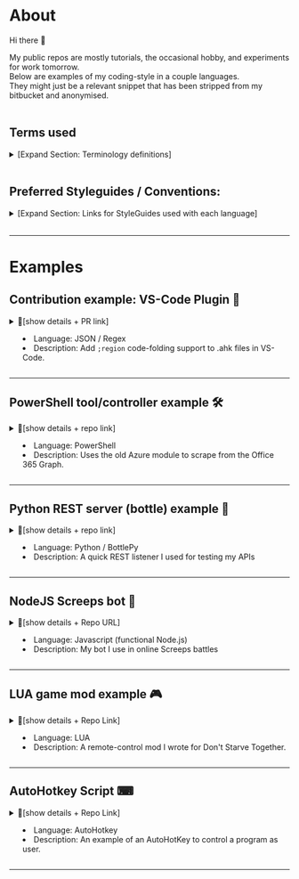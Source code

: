 # About
Hi there 👋

My public repos are mostly tutorials, the occasional hobby, and experiments for work tomorrow.  
Below are examples of my coding-style in a couple languages.  
They might just be a relevant snippet that has been stripped from my bitbucket and anonymised.
<br>
<br>

## Terms used
<details>
<summary>[Expand Section: Terminology definitions]

</summary>

- **Controller**/**controlscript**: A separate function often used with pre-defined variables to operate one or more tools such as a batch-file or a GUI. eg `SendWeeklySmsEmail.bat managers.csv`
- **PR**: A Pull-Request in Git.
- **Tool**/**toolscript**: Generally a module or "black-box" function which probably has some common parameters and will push one output. eg `get-smsReport`
</details>
<br>

## Preferred Styleguides / Conventions:
<details>
<summary>[Expand Section: Links for StyleGuides used with each language]

</summary>

I will try to stick to these style-guides where I can:

- C++: https://docs.unrealengine.com/en-US/Programming/Development/CodingStandard/index.html
- C#/CSharp: https://docs.microsoft.com/en-us/dotnet/csharp/programming-guide/inside-a-program/coding-conventions
- JavaScript: https://google.github.io/styleguide/jsguide.html
- PowerShell: https://poshcode.gitbooks.io/powershell-practice-and-style/content/Style-Guide/Function-Structure.html
- Python: https://google.github.io/styleguide/pyguide.html
- If a sentence ends with code: I put a space before the full-stop for clarity `/example` .
</details>
<br>

---

# Examples

## Contribution example: VS-Code Plugin 🧩
<details>
<summary>📜[show details + PR link]

- Language: JSON / Regex
- Description: Add `;region` code-folding support to .ahk files in VS-Code.
</summary>

### Link
https://github.com/cweijan/vscode-autohotkey/pull/43

### About
<details>
<summary>💬[Show/Hide overview]
</summary>

Visual Studio Code is a nifty all-in-one editor/debugger for AutoHotKey, but the language hasn't defined cold-folding regions like other languages such as C# (`#region`/`#endregion`), or JavaScript (`//#region`/`//#endregion`).

I found a good active plugin with syntax-highlighting for AutoHotKey's `.ahk` files, and got to work with a proposal to implement folding:

1. I double-checked [folding conventions](https://code.visualstudio.com/docs/editor/codebasics#_folding) for other languages.
2. Learned how [VS-Code Language-Extenstension features](https://code.visualstudio.com/api/language-extensions/language-configuration-guide#folding) are defined with [examples](https://github.com/microsoft/vscode-extension-samples/tree/master/language-configuration-sample).
3. Checked my usual [Regex resources](https://docs.microsoft.com/en-us/dotnet/standard/base-types/regular-expression-language-quick-reference) and [examples](https://www.rexegg.com/regex-style.html) for guidance.
3. Tested my concept locally in VS Code.
4. Started [discussions](https://github.com/stef-levesque/vscode-autohotkey/issues/22) for the [Enhancement Request](https://github.com/cweijan/vscode-autohotkey/issues/44) in GitHub.
5. Created a [Pull-Request](https://github.com/cweijan/vscode-autohotkey/pull/43) with my code using GitHub's new propose a change feature.

</details>


### Goals

- Implement Code-Folding regions for .ahk scripts in VS-Code.
- Support various whitespace arrangements.
- Allow for H1/H2 rules on the same comment line for current AHK users.


### Outcomes
- ➕ PR was accepted and implemented.
- ➕ Successfully added `.ahk` code-folding to my VS-Code by myself.
- ➕ Got some great practice with the new way to do quick PR's in GitHub.
- ➕ Learned a lot about .NET's RegEx and then created some awesome new [automated code snippets](https://code.visualstudio.com/docs/editor/userdefinedsnippets#_variable-transforms) using my new skills.
</details>

---

## PowerShell tool/controller example 🛠
<details>
<summary>📜[show details + repo link]

- Language: PowerShell
- Description: Uses the old Azure module to scrape from the Office 365 Graph.
</summary>

### Link
https://github.com/Hicsy/AzureV1Report

### About
<details>
<summary>💬[Show/Hide overview]
</summary>

The function was written as a work-around for a client with O365 which we didn't have administrator access to. Before this little tool: it was considered normal to bounce a ticket to vendor (3-day turnaround) just to get a login-name, or to diagnose why a caller's Skype was no longer connecting. I (ab)used the old V1 Microsoft Graph API module to scrape the client's full graph for login names, SIP, aliases, staff id, and licenses... then cobble in some less ambiguous product names, and spit out a tab-delimited .csv file.

This is a stripped out example of tool-code that was actually used in production quite frequently. It was hacky and quick, and only a [POC](https://en.wikipedia.org/wiki/Proof_of_concept) which unfortunately never got approved for development... so instead, I slapped some control-code within; at-least my colleagues could also use what we had on-the-fly.
Time savings from this script alone gained me about 5-10 hours per week, with ~5 other techs using it daily, we'd consistently save 20+ hours weekly using this simple script.

With more time I would have liked to:

- Add some nice dedicated controller scripts and keep the module pure.
- Create module manifests and tests.
- Update to support PowerShell core / v7.
- Code in a fallback to the real productNames (for any license names I hadn't overridden).
- Break those advanced-properties into a second step so the lookups (licences, aliases etc) don't holdup the core loop. *3x lookups on 200k users not using parallel pipelines becomes slooow...*

</details>


### Goals

- Build user-reports on an O365 tenant without using an administrator account.
- Support single-user lookups and wildcards on various fields.
- ~~Output can be sent to my other tools later~~; Converted to a single-use mode control-script instead.


### Outcomes
- ➖ Concept **not** approved by management for further development.  
- ➖ Use-case changed from a pure "tool" to a *controller* for junior staff.  
- ➕ Widely adopted by my coworkers.  Saves 10-20hrs labour per week.
- ➖ Single-Use was scrapped as out-of-scope. Techs just manually lookup users in the CSV instead to save MFA+2FA hoop-jumping time.
</details>

---

## Python REST server (bottle) example 🧪
<details>
<summary>📜[show details + repo link]

- Language: Python / BottlePy
- Description: A quick REST listener I used for testing my APIs
</summary>

### About
<details>
<summary>💬[Show/Hide overview]
</summary>

This Python 3 RESTful* server is what I used as a simple queue service while I was testing my game server mod. The videogame only supported HTTP GET and POST (rather than PUT/PATCH) so it would respond appropriately to those requests.  

I programmed some buttons on my StreamDeck device to send requests to this API and tested it live with about 8 friends. Later I added some "quick command" endpoints which my friends could trigger (while I was away) by simply refreshing pre-defined webpages.  
This is why the app went from being a pure REST server, to just RESTful functions.

The front-end was beyond the scope of this example hence choosing Bottle as the lightest, fastest option for prototype testing. I would consider Django (with authentication, templates, and a persistent database) to support a production front-end.
</details>

### Link
https://github.com/Hicsy/DST-Rest-Prototype

### Goals

- Playing with REST API's in Python.
- Take some 'command' in JSON, queue it at the right REST endpoint, update its status once retrieved.
- Quick testing with POSTMAN + StreamDeck buttons to quickly simulate/test inbound commands.
- Just a prototype, so no Auth/Database/WebPage

### Outcomes

- Practised Google's Python stylesheet, and basic BottlePy (Bottle/Flask templates = beyond scope / not practised).
- Completed testing of my game mods using this tool.
- Added a couple basic HTTP-GET endpoints for friends to test via web (non-RESTful).
</details>

---

## NodeJS Screeps bot 🤖
<details>
<summary>📜[show details + Repo URL]

- Language: Javascript (functional Node.js)
- Description: My bot I use in online Screeps battles
</summary>

### About
<details>
<summary>💬[show/hide overview]
</summary>

Screeps is an online game where you battle your army of bots on (what they call) a real-time strategy battlefield. It's really turn-based gameplay: Every second-or-so it will run all your JavaScripts top-to-bottom, serialise it, execute on the C++ game server, and then deserialise the whole game-state as a JSON string to run from scratch again next tick.  
As such, I don't think callbacks etc would have any real use to a simple bot.
I fluffed-out the Screeps tutorial by breaking it out into more modular functions... functional is definitely the key-word here.

Once I get my head around game ai StateGraphs I am interested to rebuild this as an object-based bot and then compare performance.
</details>

### Link
https://github.com/Hicsy/Screeps

### Goals

- Learn google's .js formatting styleguide.
- Practice basics like arrow functions and Lodash filters.
- Start using GitHub for more than just an "origin backup".
- (stretch) Implement testing and make a deployment workflow.

### Outcomes

- This one is still a work in progress.
- Got to learn Javascript formatting, but not normal nodeJS programming.
- I have started to learn about deployment workflows.
- Started practising GitHub partial sync and additional remotes.

</details>

---

## LUA game mod example 🎮
<details>
<summary>📜[show details + Repo Link]

- Language: LUA
- Description: A remote-control mod I wrote for Don't Starve Together.
</summary>

### About
<details>
<summary>💬[show/hide overview]

The videogame Don't Starve Together is hardly documented but the game itself is just a little binary that runs LUA scripts out of a .zip file... So I had a look through them and thought this would be a chance to refresh my LUA.  
I like the idea of external sites, devices, sensors, and services being able to send commands to the gameserver but I couldn't work out how to open a socket connection so I thought a mod that polls a queue would be a fun addon...
</summary>


</details>

### Link
https://github.com/Hicsy/DST-MOD-REST-API

### Goals

- Practice my LUA.
- Learn the Don't Starve Together environment.
- Mod my gameservers to accept external command inputs.

### Outcomes

- Needs API-key support added, otherwise done.
</details>

---

## AutoHotkey Script ⌨
<details>
<summary>📜[show details + Repo Link]

- Language: AutoHotkey
- Description: An example of an AutoHotKey to control a program as user.
</summary>

### About
<details>
<summary>💬[show/hide overview]
</summary>

My fascination for automation got me thinking about general workflow shortcuts and GUIs which we have less control over. I have seen AutoHotKey thrown around before and found a good opportunity to give it a whirl.

If I didn't quite catch something while watching YouTube on another monitor, I can't just use my media buttons to jump back 10 seconds to repeat that last bit. Instead I break my focus, click on the YouTube screen (which also pauses it), tap `j` to scrub back, resume... and finally go back to what I was doing.<br>
After looking into ways to send `FF`/`REW` from my StreamDeck or remapping my keyboard's media keys, I found issues with the way background apps (Spotify, MediaPlayer...) occasionally take focus of those commands over Chrome+YouTube.

If I wanted to control YouTube directly, Chrome has to be launched in developer mode - which limits the possibility of ad-hoc use. Not-to-mention that I use multiple browsers at any one time.

An easy solution right in front of me was to write an AutoHotKey which hooks on the media keys, and sends the commands directly to the last known YouTube window...
</details>

### Link
https://github.com/Hicsy/AHK-YouTube

### Goals

- Learn AutoHotKey.
- Control YouTube without losing application focus (and mental focus).
- Aim for ad-hoc usage (rather than having to pre-empt opening a video in a particular app/player, etc)

### Outcomes

&emsp;➕ Using AutoHotKey 1 examples, I built this in AHK2, effectively learning both languages.<br>
&emsp;➕ Successfully works across any browser and handles moving tabs to new windows etc.<br>
&emsp;➕ I also got more comfortable with heavily-customising my Visual Studio Code.
</details>

---
<!--
## Example Project
<details open>
<summary>👈 Click for details

- Language: 
- Description: 
</summary>

### About
### Link
### Goals
### Outcomes
</details>

-->


<!--
**Hicsy/Hicsy** is a ✨ _special_ ✨ repository because its `README.md` (this file) appears on your GitHub profile.

Here are some ideas to get you started:

- 🔭 I’m currently working on ...
- 🌱 I’m currently learning ...
- 👯 I’m looking to collaborate on ...
- 🤔 I’m looking for help with ...
- 💬 Ask me about ...
- 📫 How to reach me: ...
- 😄 Pronouns: ...
- ⚡ Fun fact: ...
-->
